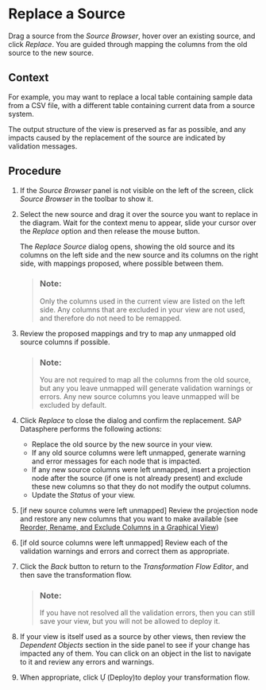 <!-- loio328ab99609354bf2a2007c8181fa0f6a -->

<link rel="stylesheet" type="text/css" href="../css/sap-icons.css"/>

# Replace a Source

Drag a source from the *Source Browser*, hover over an existing source, and click *Replace*. You are guided through mapping the columns from the old source to the new source.



<a name="loio328ab99609354bf2a2007c8181fa0f6a__context_dbb_q21_w4b"/>

## Context

For example, you may want to replace a local table containing sample data from a CSV file, with a different table containing current data from a source system.

The output structure of the view is preserved as far as possible, and any impacts caused by the replacement of the source are indicated by validation messages.



<a name="loio328ab99609354bf2a2007c8181fa0f6a__steps_gqn_wbl_qyb"/>

## Procedure

1.  If the *Source Browser* panel is not visible on the left of the screen, click *Source Browser* in the toolbar to show it.

2.  Select the new source and drag it over the source you want to replace in the diagram. Wait for the context menu to appear, slide your cursor over the *Replace* option and then release the mouse button.

    The *Replace Source* dialog opens, showing the old source and its columns on the left side and the new source and its columns on the right side, with mappings proposed, where possible between them.

    > ### Note:  
    > Only the columns used in the current view are listed on the left side. Any columns that are excluded in your view are not used, and therefore do not need to be remapped.

3.  Review the proposed mappings and try to map any unmapped old source columns if possible.

    > ### Note:  
    > You are not required to map all the columns from the old source, but any you leave unmapped will generate validation warnings or errors. Any new source columns you leave unmapped will be excluded by default.

4.  Click *Replace* to close the dialog and confirm the replacement. SAP Datasphere performs the following actions:

    -   Replace the old source by the new source in your view.
    -   If any old source columns were left unmapped, generate warning and error messages for each node that is impacted.
    -   If any new source columns were left unmapped, insert a projection node after the source \(if one is not already present\) and exclude these new columns so that they do not modify the output columns.
    -   Update the *Status* of your view.

5.  \[if new source columns were left unmapped\] Review the projection node and restore any new columns that you want to make available \(see [Reorder, Rename, and Exclude Columns in a Graphical View](../reorder-rename-and-exclude-columns-in-a-graphical-view-b846d0d.md)\)

6.  \[if old source columns were left unmapped\] Review each of the validation warnings and errors and correct them as appropriate.

7.  Click the *Back* button to return to the *Transformation Flow Editor*, and then save the transformation flow.

    > ### Note:  
    > If you have not resolved all the validation errors, then you can still save your view, but you will not be allowed to deploy it.

8.  If your view is itself used as a source by other views, then review the *Dependent Objects* section in the side panel to see if your change has impacted any of them. You can click on an object in the list to navigate to it and review any errors and warnings.

9.  When appropriate, click <span class="SAP-icons-V5"></span> \(Deploy\)to deploy your transformation flow.


